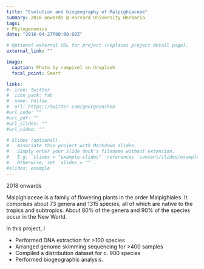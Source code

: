 ```yaml
---
title: "Evolution and biogeography of Malpighiaceae"
summary: 2018 onwards @ Harvard University Herbaria
tags:
- Phylogenomics
date: "2016-04-27T00:00:00Z"

# Optional external URL for project (replaces project detail page).
external_link: ""

image:
  caption: Photo by rawpixel on Unsplash
  focal_point: Smart

links:
#- icon: twitter
#  icon_pack: fab
#  name: Follow
#  url: https://twitter.com/georgecushen
#url_code: ""
#url_pdf: ""
#url_slides: ""
#url_video: ""

# Slides (optional).
#   Associate this project with Markdown slides.
#   Simply enter your slide deck's filename without extension.
#   E.g. `slides = "example-slides"` references `content/slides/example-slides.md`.
#   Otherwise, set `slides = ""`.
#slides: example
---
```

2018 onwards

Malpighiaceae is a family of flowering plants in the order Malpighiales. It comprises about 73 genera and 1315 species, all of which are native to the tropics and subtropics. About 80% of the genera and 90% of the species occur in the New World.

In this project, I 

- Performed DNA extraction for >100 species
- Arranged genome skimming sequencing for >400 samples
- Compiled a distribution dataset for c. 900 species
- Performed biogeographic analysis.
